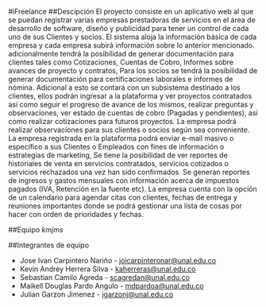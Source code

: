 #iFreelance
##Descipción
El proyecto consiste en un aplicativo web al que se puedan registrar varias empresas prestadoras de servicios en el área de desarrollo de software, diseño y publicidad para tener un control de cada uno de sus Clientes y socios. El sistema aloja la información básica de cada empresa y cada empresa subirá información sobre lo anterior mencionado. adicionalmente tendrá la posibilidad de generar documentación para clientes tales como Cotizaciones, Cuentas de Cobro, Informes sobre avances de proyecto y  contratos, Para los socios se tendrá la posibilidad de generar documentación para certificaciones laborales e informes de nómina.
Adicional a esto se contará con un subsistema destinado a los clientes, ellos podrán ingresar a la plataforma y ver proyectos contratados así como seguir el progreso de avance de los mismos, realizar preguntas y observaciones, ver estado de cuentas de cobro (Pagadas y pendientes), así como realizar cotizaciones para futuros proyectos. La empresa podrá realizar observaciones para sus clientes o socios según sea conveniente.
La empresa registrada en la plataforma podrá enviar e-mail masivo o específico a sus Clientes o Empleados con fines de información o estrategias de marketing, Se tiene la posibilidad de ver reportes de historiales de venta en servicios contratados, servicios cotizados o servicios rechazados una vez han sido confirmados.
Se generan reportes de ingresos y gastos mensuales con información acerca de impuestos pagados (IVA, Retención en la fuente etc).
La empresa cuenta con la opción de un calendario para agendar citas con clientes, fechas de entrega y reuniones importantes donde se podrá gestionar una lista de cosas por hacer con orden de prioridades y fechas.

##Equipo *kmjms*

##Integrantes de equipo
- Jose Ivan Carpintero Nariño - joicarpinteronar@unal.edu.co
- Kevin Andrey Herrera Silva - kaherreras@unal.edu.co
- Sebastian Camilo Agreda - scagredan@unal.edu.co
- Maikell Douglas Pardo Angulo - mdpardoa@unal.edu.co
- Julian Garzon Jimenez - jgarzonj@unal.edu.co
